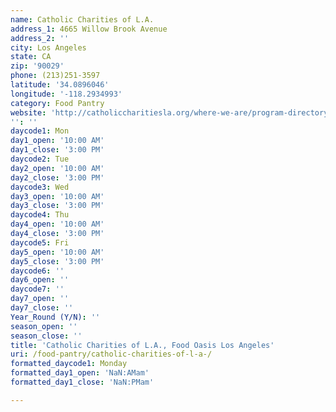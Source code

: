```yaml
---
name: Catholic Charities of L.A.
address_1: 4665 Willow Brook Avenue
address_2: ''
city: Los Angeles
state: CA
zip: '90029'
phone: (213)251-3597
latitude: '34.0896046'
longitude: '-118.2934993'
category: Food Pantry
website: 'http://catholiccharitiesla.org/where-we-are/program-directory-by-city/'
'': ''
daycode1: Mon
day1_open: '10:00 AM'
day1_close: '3:00 PM'
daycode2: Tue
day2_open: '10:00 AM'
day2_close: '3:00 PM'
daycode3: Wed
day3_open: '10:00 AM'
day3_close: '3:00 PM'
daycode4: Thu
day4_open: '10:00 AM'
day4_close: '3:00 PM'
daycode5: Fri
day5_open: '10:00 AM'
day5_close: '3:00 PM'
daycode6: ''
day6_open: ''
daycode7: ''
day7_open: ''
day7_close: ''
Year_Round (Y/N): ''
season_open: ''
season_close: ''
title: 'Catholic Charities of L.A., Food Oasis Los Angeles'
uri: /food-pantry/catholic-charities-of-l-a-/
formatted_daycode1: Monday
formatted_day1_open: 'NaN:AMam'
formatted_day1_close: 'NaN:PMam'

---
```

